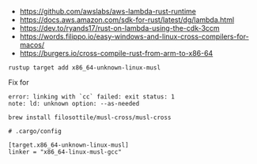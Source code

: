 - https://github.com/awslabs/aws-lambda-rust-runtime
- https://docs.aws.amazon.com/sdk-for-rust/latest/dg/lambda.html
- https://dev.to/ryands17/rust-on-lambda-using-the-cdk-3ccm
- https://words.filippo.io/easy-windows-and-linux-cross-compilers-for-macos/
- https://burgers.io/cross-compile-rust-from-arm-to-x86-64

```
rustup target add x86_64-unknown-linux-musl
```

Fix for

```
error: linking with `cc` failed: exit status: 1
note: ld: unknown option: --as-needed
```

```
brew install filosottile/musl-cross/musl-cross
```

```
# .cargo/config

[target.x86_64-unknown-linux-musl]
linker = "x86_64-linux-musl-gcc"
```

